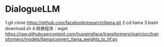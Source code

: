 # DialogueLLM
1.git clone https://github.com/facebookresearch/llama.git
2.cd llama 
3.bash download.sh
4.转换程序：wget https://raw.githubusercontent.com/huggingface/transformers/main/src/transformers/models/llama/convert_llama_weights_to_hf.py
